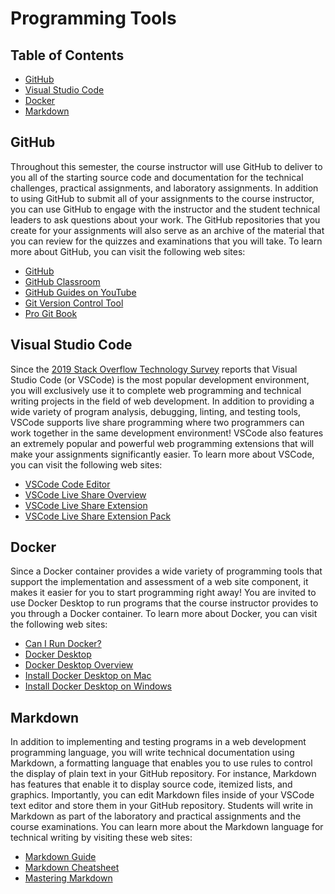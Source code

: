 # Programming Tools

## Table of Contents

* [GitHub](#github)
* [Visual Studio Code](#visual-studio-code)
* [Docker](#docker)
* [Markdown](#markdown)

## GitHub

Throughout this semester, the course instructor will use GitHub to deliver to
you all of the starting source code and documentation for the technical
challenges, practical assignments, and laboratory assignments. In addition to
using GitHub to submit all of your assignments to the course instructor, you can
use GitHub to engage with the instructor and the student technical leaders to
ask questions about your work. The GitHub repositories that you create for your
assignments will also serve as an archive of the material that you can review
for the quizzes and examinations that you will take. To learn more about GitHub,
you can visit the following web sites:

  - [GitHub](https://github.com/)
  - [GitHub Classroom](https://classroom.github.com/)
  - [GitHub Guides on YouTube](https://www.youtube.com/githubguides)
  - [Git Version Control Tool](https://git-scm.com/)
  - [Pro Git Book](https://git-scm.com/book/en/v2)

## Visual Studio Code

Since the [2019 Stack Overflow Technology
Survey](https://insights.stackoverflow.com/survey/2019#technology) reports that
Visual Studio Code (or VSCode) is the most popular development environment, you
will exclusively use it to complete web programming and technical writing
projects in the field of web development. In addition to providing a wide
variety of program analysis, debugging, linting, and testing tools, VSCode
supports live share programming where two programmers can work together in the
same development environment! VSCode also features an extremely popular and
powerful web programming extensions that will make your assignments
significantly easier. To learn more about VSCode, you can visit the following
web sites:

  - [VSCode Code Editor](https://code.visualstudio.com/)
  - [VSCode Live Share Overview](https://visualstudio.microsoft.com/services/live-share/)
  - [VSCode Live Share Extension](https://marketplace.visualstudio.com/items?itemName=MS-vsliveshare.vsliveshare)
  - [VSCode Live Share Extension Pack](https://marketplace.visualstudio.com/items?itemName=MS-vsliveshare.vsliveshare-pack)

## Docker

Since a Docker container provides a wide variety of programming tools that
support the implementation and assessment of a web site component, it makes it
easier for you to start programming right away! You are invited to use Docker
Desktop to run programs that the course instructor provides to you through a
Docker container. To learn more about Docker, you can visit the following web
sites:

  - [Can I Run Docker?](https://www.cs.allegheny.edu/canirundocker/)
  - [Docker Desktop](https://www.docker.com/products/docker-desktop)
  - [Docker Desktop Overview](https://docs.docker.com/desktop/)
  - [Install Docker Desktop on Mac](https://docs.docker.com/docker-for-mac/install/)
  - [Install Docker Desktop on Windows](https://docs.docker.com/docker-for-windows/install/)

## Markdown

In addition to implementing and testing programs in a web development
programming language, you will write technical documentation using Markdown, a
formatting language that enables you to use rules to control the display of
plain text in your GitHub repository. For instance, Markdown has features that
enable it to display source code, itemized lists, and graphics. Importantly, you
can edit Markdown files inside of your VSCode text editor and store them in your
GitHub repository. Students will write in Markdown as part of the laboratory and
practical assignments and the course examinations. You can learn more about the
Markdown language for technical writing by visiting these web sites:

  - [Markdown Guide](https://www.markdownguide.org/)
  - [Markdown Cheatsheet](https://www.markdownguide.org/cheat-sheet/)
  - [Mastering Markdown](https://guides.github.com/features/mastering-markdown/)
